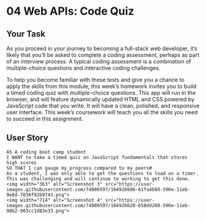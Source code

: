 # 04 Web APIs: Code Quiz

## Your Task

As you proceed in your journey to becoming a full-stack web developer, it’s likely that you’ll be asked to complete a coding assessment, perhaps as part of an interview process. A typical coding assessment is a combination of multiple-choice questions and interactive coding challenges. 

To help you become familiar with these tests and give you a chance to apply the skills from this module, this week’s homework invites you to build a timed coding quiz with multiple-choice questions. This app will run in the browser, and will feature dynamically updated HTML and CSS powered by JavaScript code that you write. It will have a clean, polished, and responsive user interface. This week’s coursework will teach you all the skills you need to succeed in this assignment.


## User Story

```
AS A coding boot camp student
I WANT to take a timed quiz on JavaScript fundamentals that stores high scores
SO THAT I can gauge my progress compared to my peers#
As a student, I was only able to get the questions to load on a timer. This was challenging and will continue to working to get this done.
<img width="363" alt="Screenshot 3" src="https://user-images.githubusercontent.com/74886597/104926606-61fa4b80-596e-11eb-9e8d-7838f92b9743.png">
<img width="714" alt="Screenshot 4" src="https://user-images.githubusercontent.com/74886597/104926620-658dd280-596e-11eb-98b2-903cc1d83e33.png">